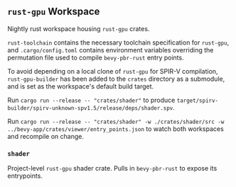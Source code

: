 ## `rust-gpu` Workspace

Nightly rust workspace housing `rust-gpu` crates.

`rust-toolchain` contains the necessary toolchain specification for `rust-gpu`,
and `.cargo/config.toml` contains environment variables overriding the permutation file used to compile `bevy-pbr-rust` entry points.

To avoid depending on a local clone of `rust-gpu` for SPIR-V compilation, `rust-gpu-builder` has been added to the `crates` directory as a submodule,
and is set as the workspace's default build target.

Run `cargo run --release -- "crates/shader"` to produce `target/spirv-builder/spirv-unknown-spv1.5/release/deps/shader.spv`.

Run `cargo run --release -- "crates/shader" -w ./crates/shader/src -w ../bevy-app/crates/viewer/entry_points.json` to watch both workspaces and recompile on change.

### `shader`

Project-level `rust-gpu` shader crate. Pulls in `bevy-pbr-rust` to expose its entrypoints.

